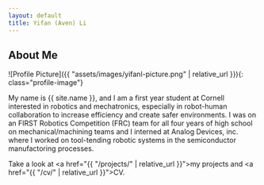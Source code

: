 ```yaml
---
layout: default
title: Yifan (Aven) Li
---
```


## About Me


![Profile Picture]({{ "assets/images/yifanl-picture.png" | relative_url }}){: class="profile-image"}

 
My name is {{ site.name }}, and I am a first year student at Cornell interested in robotics and mechatronics, especially in robot-human collaboration to increase efficiency and create safer environments. I was on an FIRST Robotics Competition (FRC) team for all four years of high school on mechanical/machining teams and I interned at Analog Devices, inc. where I worked on tool-tending robotic systems in the semiconductor manufactoring processes. 

Take a look at <a href="{{ "/projects/" | relative_url }}">my projects</a> and <a href="{{ "/cv/" | relative_url }}">CV</a>.
